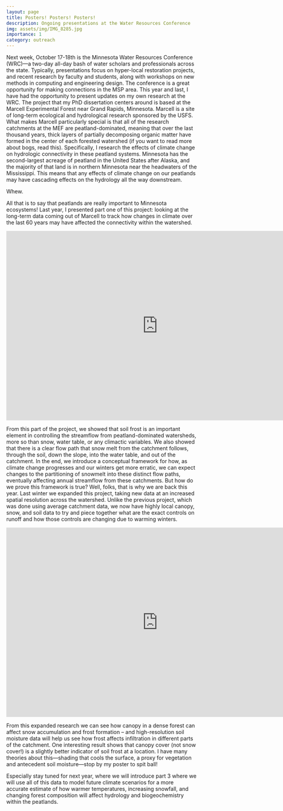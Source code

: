 ```yaml
---
layout: page
title: Posters! Posters! Posters!
description: Ongoing presentations at the Water Resources Conference
img: assets/img/IMG_8285.jpg
importance: 1
category: outreach
---
```



Next week, October 17-18th is the Minnesota Water Resources Conference (WRC)—a two-day all-day bash of water scholars and professionals across the state. Typically, presentations focus on hyper-local restoration projects, and recent research by faculty and students, along with workshops on new methods in computing and engineering design. The conference is a great opportunity for making connections in the MSP area. 
This year and last, I have had the opportunity to present updates on my own research at the WRC. The project that my PhD dissertation centers around is based at the Marcell Experimental Forest near Grand Rapids, Minnesota. Marcell is a site of long-term ecological and hydrological research sponsored by the USFS. What makes Marcell particularly special is that all of the research catchments at the MEF are peatland-dominated, meaning that over the last thousand years, thick layers of partially decomposing organic matter have formed in the center of each forested watershed (if you want to read more about bogs, read this). Specifically, I research the effects of climate change on hydrologic connectivity in these peatland systems. Minnesota has the second-largest acreage of peatland in the United States after Alaska, and the majority of that land is in northern Minnesota near the headwaters of the Mississippi. This means that any effects of climate change on our peatlands may have cascading effects on the hydrology all the way downstream. 

Whew. 

All that is to say that peatlands are really important to Minnesota ecosystems! 
Last year, I presented part one of this project: looking at the long-term data coming out of Marcell to track how changes in climate over the last 60 years may have affected the connectivity within the watershed. 

<embed src="https://mwdjones.github.io/assets/pdf/MWJ_CV_Latex.pdf" width=800px height=500px type="application/pdf"/>

From this part of the project, we showed that soil frost is an important element in controlling the streamflow from peatland-dominated watersheds, more so than snow, water table, or any climactic variables. We also showed that there is a clear flow path that snow melt from the catchment follows, through the soil, down the slope, into the water table, and out of the catchment. In the end, we introduce a conceptual framework for how, as climate change progresses and our winters get more erratic, we can expect changes to the partitioning of snowmelt into these distinct flow paths, eventually affecting annual streamflow from these catchments. 
But how do we prove this framework is true? Well, folks, that is why we are back this year. Last winter we expanded this project, taking new data at an increased spatial resolution across the watershed. Unlike the previous project, which was done using average catchment data, we now have highly local canopy, snow, and soil data to try and piece together what are the exact controls on runoff and how those controls are changing due to warming winters. 

<embed src="https://mwdjones.github.io/assets/pdf/MWJ_CV_Latex.pdf" width=800px height=500px type="application/pdf"/>

From this expanded research we can see how canopy in a dense forest can affect snow accumulation and frost formation – and high-resolution soil moisture data will help us see how frost affects infiltration in different parts of the catchment. One interesting result shows that canopy cover (not snow cover!) is a slightly better indicator of soil frost at a location. I have many theories about this—shading that cools the surface, a proxy for vegetation and antecedent soil moisture—stop by my poster to spit ball! 

Especially stay tuned for next year, where we will introduce part 3 where we will use all of this data to model future climate scenarios for a more accurate estimate of how warmer temperatures, increasing snowfall, and changing forest composition will affect hydrology and biogeochemistry within the peatlands. 


